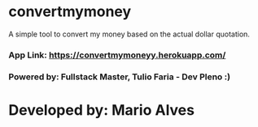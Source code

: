 # convertmymoney
A simple tool to convert my money based on the actual dollar quotation.

### App Link: https://convertmymoneyy.herokuapp.com/

### Powered by: Fullstack Master, Tulio Faria - Dev Pleno :)

# Developed by: Mario Alves
